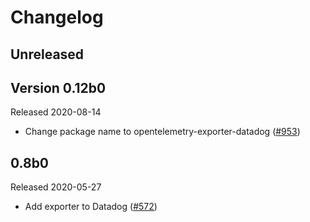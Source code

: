 # Changelog

## Unreleased

## Version 0.12b0

Released 2020-08-14

- Change package name to opentelemetry-exporter-datadog
  ([#953](https://github.com/open-telemetry/opentelemetry-python/pull/953))

## 0.8b0

Released 2020-05-27

- Add exporter to Datadog 
  ([#572](https://github.com/open-telemetry/opentelemetry-python/pull/572))

